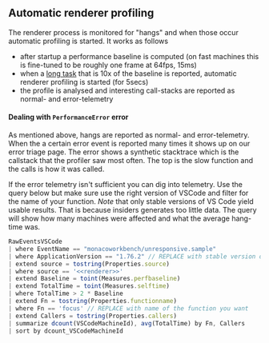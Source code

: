 ## Automatic renderer profiling

The renderer process is monitored for "hangs" and when those occur automatic profiling is started. It works as follows

* after startup a performance baseline is computed (on fast machines this is fine-tuned to be roughly one frame at 64fps, 15ms)
* when a [long task](https://developer.mozilla.org/en-US/docs/Web/API/PerformanceLongTaskTiming) that is 10x of the baseline is reported, automatic renderer profiling is started (for 5secs)
* the profile is analysed and interesting call-stacks are reported as normal- and error-telemetry


#### Dealing with `PerformanceError` error

As mentioned above, hangs are reported as normal- and error-telemetry. When the a certain error event is reported many times it shows up on our error triage page. The error shows a synthetic stacktrace which is the callstack that the profiler saw most often. The top is the slow function and the calls is how it was called. 

If the error telemetry isn't sufficient you can dig into telemetry. Use the query below but make sure use the right version of VSCode and filter for the name of your function. _Note_ that only stable versions of VS Code yield usable results. That is because insiders generates too little data. The query will show how many machines were affected and what the average hang-time was. 

```js
RawEventsVSCode
| where EventName == "monacoworkbench/unresponsive.sample"
| where ApplicationVersion == "1.76.2" // REPLACE with stable version of vscode
| extend source = tostring(Properties.source)
| where source == '<<renderer>>'
| extend Baseline = toint(Measures.perfbaseline)
| extend TotalTime = toint(Measures.selftime)
| where TotalTime > 2 * Baseline
| extend Fn = tostring(Properties.functionname)
| where Fn == 'focus' // REPLACE with name of the function you want
| extend Callers = tostring(Properties.callers)
| summarize dcount(VSCodeMachineId), avg(TotalTime) by Fn, Callers
| sort by dcount_VSCodeMachineId

```